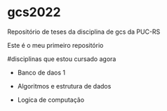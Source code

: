 # gcs2022
Repositório de teses da disciplina de gcs da PUC-RS

Este é o meu primeiro repositório

#disciplinas que estou cursado agora
  
 - Banco de daos 1
  
 - Algoritmos e estrutura de dados
  
 - Logica de computação
  

